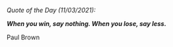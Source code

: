 *Quote of the Day (11/03/2021):*

_**When you win, say nothing. When you lose, say less.**_

Paul Brown